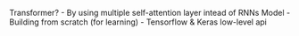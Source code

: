 Transformer?
    - By using multiple self-attention layer intead of RNNs
Model
    - Building from scratch (for learning)
    - Tensorflow & Keras low-level api
